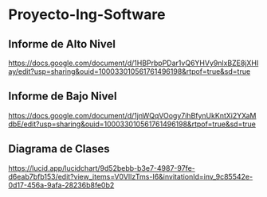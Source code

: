 # Proyecto-Ing-Software


## Informe de Alto Nivel
https://docs.google.com/document/d/1HBPrbpPDar1vQ6YHVy9nlxBZE8jXHIay/edit?usp=sharing&ouid=100033010561761496198&rtpof=true&sd=true

## Informe de Bajo Nivel
https://docs.google.com/document/d/1jnWQqVOogy7ihBfynUkKntXi2YXaMdbE/edit?usp=sharing&ouid=100033010561761496198&rtpof=true&sd=true

## Diagrama de Clases
https://lucid.app/lucidchart/9d52bebb-b3e7-4987-97fe-d6eab7bfb153/edit?view_items=V0VlIzTms-I6&invitationId=inv_9c85542e-0d17-456a-9afa-28236b8fe0b2
